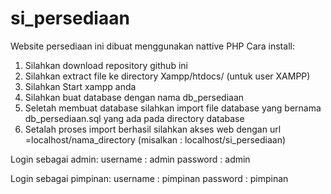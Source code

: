 # si_persediaan
Website persediaan ini dibuat menggunakan nattive PHP
Cara install:
1. Silahkan download repository github ini
2. Silahkan extract file ke directory Xampp/htdocs/ (untuk user XAMPP)
4. Silahkan Start xampp anda
5. Silahkan buat database dengan nama db_persediaan
6. Seletah membuat database silahkan import file database yang bernama db_persediaan.sql yang ada pada directory database
7. Setalah proses import berhasil silahkan akses web dengan url =localhost/nama_directory (misalkan : localhost/si_persediaan)

Login sebagai admin:
username : admin
password : admin

Login sebagai pimpinan:
username : pimpinan
password : pimpinan
